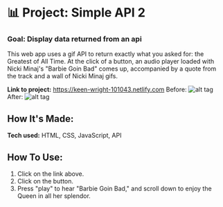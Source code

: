 # 📊 Project: Simple API 2

### Goal: Display data returned from an api

This web app uses a gif API to return exactly what you asked for: the Greatest of All Time.  At the click of a button, an audio player loaded with Nicki Minaj's "Barbie Goin Bad" comes up, accompanied by a quote from the track and a wall of Nicki Minaj gifs.

**Link to project:** https://keen-wright-101043.netlify.com
Before:
![alt tag](https://github.com/anthonybetances/simple-api2-bootcamp/blob/answer/Screen%20Shot%202019-11-17%20at%202.45.44%20AM.png)
After:
![alt tag](https://github.com/anthonybetances/simple-api2-bootcamp/blob/answer/Screen%20Shot%202019-11-17%20at%202.42.01%20AM.png)

## How It's Made:
**Tech used:** HTML, CSS, JavaScript, API

## How To Use:

  1. Click on the link above.
  2. Click on the button.
  3. Press "play" to hear "Barbie Goin Bad," and scroll down to enjoy the Queen in all her splendor.
